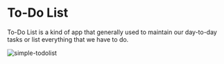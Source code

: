 # To-Do List

To-Do List is a kind of app that generally used to maintain our day-to-day tasks or list everything that we have to do.

![simple-todolist](https://user-images.githubusercontent.com/91262816/198832749-e2953528-4670-4345-95d8-45b26562b3ae.png)
